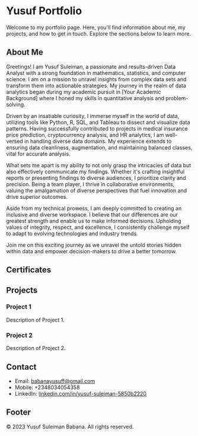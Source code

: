 # Yusuf Portfolio

Welcome to my portfolio page. Here, you'll find information about me, my projects, and how to get in touch. Explore the sections below to learn more.

## About Me

Greetings! I am Yusuf Suleiman, a passionate and results-driven Data Analyst with a strong foundation in mathematics, statistics, and computer science. I am on a mission to unravel insights from complex data sets and transform them into actionable strategies. My journey in the realm of data analytics began during my academic pursuit in [Your Academic Background] where I honed my skills in quantitative analysis and problem-solving.

Driven by an insatiable curiosity, I immerse myself in the world of data, utilizing tools like Python, R, SQL, and Tableau to dissect and visualize data patterns. Having successfully contributed to projects in medical insurance price prediction, cryptocurrency analysis, and HR analytics, I am well-versed in handling diverse data domains. My experience extends to ensuring data cleanliness, augmentation, and maintaining balanced classes, vital for accurate analysis.

What sets me apart is my ability to not only grasp the intricacies of data but also effectively communicate my findings. Whether it's crafting insightful reports or presenting findings to diverse audiences, I prioritize clarity and precision. Being a team player, I thrive in collaborative environments, valuing the amalgamation of diverse perspectives that fuel innovation and drive superior outcomes.

Aside from my technical prowess, I am deeply committed to creating an inclusive and diverse workspace. I believe that our differences are our greatest strength and enable us to make informed decisions. Upholding values of integrity, respect, and excellence, I consistently challenge myself to adapt to evolving technologies and industry trends.

Join me on this exciting journey as we unravel the untold stories hidden within data and empower decision-makers to drive a better tomorrow.

## Certificates

<!-- Your "Certificates" content here -->

## Projects

### Project 1
Description of Project 1.

### Project 2
Description of Project 2.

<!-- Add more projects as needed -->

## Contact

- Email: [babanayusuff@gmail.com](mailto:babanayusuff@gmail.com)
- Mobile: +2348034054358
- LinkedIn: [linkedin.com/in/yusuf-suleiman-5850b2220](https://www.linkedin.com/in/yusuf-suleiman-5850b2220)

## Footer

&copy; 2023 Yusuf Suleiman Babana. All rights reserved.

